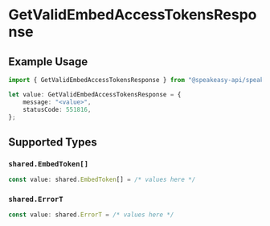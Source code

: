 # GetValidEmbedAccessTokensResponse

## Example Usage

```typescript
import { GetValidEmbedAccessTokensResponse } from "@speakeasy-api/speakeasy-client-sdk-typescript/sdk/models/operations";

let value: GetValidEmbedAccessTokensResponse = {
    message: "<value>",
    statusCode: 551816,
};
```

## Supported Types

### `shared.EmbedToken[]`

```typescript
const value: shared.EmbedToken[] = /* values here */
```

### `shared.ErrorT`

```typescript
const value: shared.ErrorT = /* values here */
```

